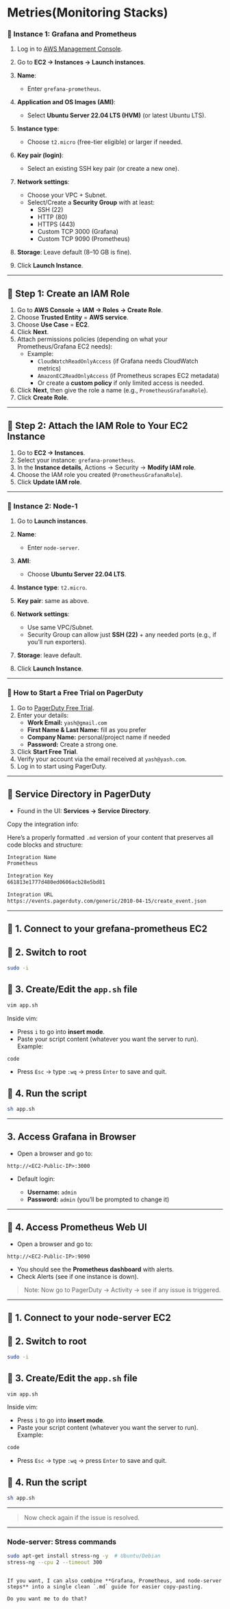 # Metries(Monitoring Stacks)

### 🔹 Instance 1: **Grafana and Prometheus**

1. Log in to [AWS Management Console](https://console.aws.amazon.com/).
2. Go to **EC2 → Instances → Launch instances**.
3. **Name**:
    - Enter `grefana-prometheus`.

4. **Application and OS Images (AMI)**:
    - Select **Ubuntu Server 22.04 LTS (HVM)** (or latest Ubuntu LTS).

5. **Instance type**:
    - Choose `t2.micro` (free-tier eligible) or larger if needed.

6. **Key pair (login)**:
    - Select an existing SSH key pair (or create a new one).

7. **Network settings**:
    - Choose your VPC + Subnet.
    - Select/Create a **Security Group** with at least:
        - SSH (22)
        - HTTP (80)
        - HTTPS (443)
        - Custom TCP 3000 (Grafana)
        - Custom TCP 9090 (Prometheus)

8. **Storage**: Leave default (8–10 GB is fine).  
9. Click **Launch Instance**.

---

## 🔹 Step 1: Create an IAM Role

1. Go to **AWS Console → IAM → Roles → Create Role**.
2. Choose **Trusted Entity** = **AWS service**.
3. Choose **Use Case** = **EC2**.
4. Click **Next**.
5. Attach permissions policies (depending on what your Prometheus/Grafana EC2 needs):
    - Example:
        - `CloudWatchReadOnlyAccess` (if Grafana needs CloudWatch metrics)
        - `AmazonEC2ReadOnlyAccess` (if Prometheus scrapes EC2 metadata)
        - Or create a **custom policy** if only limited access is needed.
6. Click **Next**, then give the role a name (e.g., `PrometheusGrafanaRole`).
7. Click **Create Role**.

---

## 🔹 Step 2: Attach the IAM Role to Your EC2 Instance

1. Go to **EC2 → Instances**.
2. Select your instance: `grefana-prometheus`.
3. In the **Instance details**, Actions → Security → **Modify IAM role**.
4. Choose the IAM role you created (`PrometheusGrafanaRole`).
5. Click **Update IAM role**.

---

### 🔹 Instance 2: **Node-1**

1. Go to **Launch instances**.
2. **Name**:
    - Enter `node-server`.

3. **AMI**:
    - Choose **Ubuntu Server 22.04 LTS**.

4. **Instance type**: `t2.micro`.
5. **Key pair**: same as above.
6. **Network settings**:
    - Use same VPC/Subnet.
    - Security Group can allow just **SSH (22)** + any needed ports (e.g., if you’ll run exporters).

7. **Storage**: leave default.
8. Click **Launch Instance**.

---

### 🔹 How to Start a Free Trial on PagerDuty

1. Go to [PagerDuty Free Trial](https://www.pagerduty.com/).
2. Enter your details:
    - **Work Email:** `yash@gmail.com`
    - **First Name & Last Name:** fill as you prefer
    - **Company Name:** personal/project name if needed
    - **Password:** Create a strong one.
3. Click **Start Free Trial**.
4. Verify your account via the email received at `yash@yash.com`.
5. Log in to start using PagerDuty.

---

## 🔹 Service Directory in PagerDuty

- Found in the UI: **Services → Service Directory**.

Copy the integration info:



Here’s a properly formatted `.md` version of your content that preserves all code blocks and structure:

````markdown
Integration Name  
Prometheus

Integration Key  
661813e1777d480ed0606acb28e5bd81

Integration URL  
https://events.pagerduty.com/generic/2010-04-15/create_event.json
````
---

## 🔹 1. Connect to your grefana-prometheus EC2

## 🔹 2. Switch to root
```bash
sudo -i
````

## 🔹 3. Create/Edit the `app.sh` file

```bash
vim app.sh
```

Inside vim:

* Press `i` to go into **insert mode**.
* Paste your script content (whatever you want the server to run). Example:

```bash
code
```

* Press `Esc` → type `:wq` → press `Enter` to save and quit.

## 🔹 4. Run the script

```bash
sh app.sh
```

---

## 3. Access Grafana in Browser

* Open a browser and go to:

```
http://<EC2-Public-IP>:3000
```

* Default login:

  * **Username:** `admin`
  * **Password:** `admin` (you’ll be prompted to change it)

---

## 🔹 4. Access Prometheus Web UI

* Open a browser and go to:

```
http://<EC2-Public-IP>:9090
```

* You should see the **Prometheus dashboard** with alerts.
* Check Alerts (see if one instance is down).

> Note: Now go to PagerDuty → Activity → see if any issue is triggered.

---

## 🔹 1. Connect to your node-server EC2

## 🔹 2. Switch to root

```bash
sudo -i
```

## 🔹 3. Create/Edit the `app.sh` file

```bash
vim app.sh
```

Inside vim:

* Press `i` to go into **insert mode**.
* Paste your script content (whatever you want the server to run). Example:

```bash
code
```

* Press `Esc` → type `:wq` → press `Enter` to save and quit.

## 🔹 4. Run the script

```bash
sh app.sh
```

---

> Now check again if the issue is resolved.

---

### Node-server: Stress commands

```bash
sudo apt-get install stress-ng -y  # Ubuntu/Debian
stress-ng --cpu 2 --timeout 300
```

```

If you want, I can also combine **Grafana, Prometheus, and node-server steps** into a single clean `.md` guide for easier copy-pasting.  

Do you want me to do that?
```
